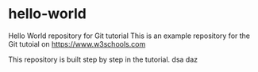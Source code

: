 # hello-world
Hello World repository for Git tutorial
This is an example repository for the Git tutoial on https://www.w3schools.com

This repository is built step by step in the tutorial.
dsa
daz
